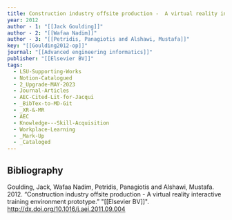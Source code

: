 ```yaml
---
title: Construction industry offsite production -  A virtual reality interactive training environment prototype
year: 2012
author - 1: "[[Jack Goulding]]"
author - 2: "[[Wafaa Nadim]]"
author - 3: "[[Petridis, Panagiotis and Alshawi, Mustafa]]"
key: "[[Goulding2012-op]]"
journal: "[[Advanced engineering informatics]]"
publisher: "[[Elsevier BV]]"
tags:
  - LSU-Supporting-Works
  - Notion-Catalogued
  - 2_Upgrade-MAY-2023
  - Journal-Articles
  - AEC-Cited-Lit-for-Jacqui
  - _BibTex-to-MD-Git
  - _XR-&-MR
  - AEC
  - Knowledge---Skill-Acquisition
  - Workplace-Learning
  - _Mark-Up
  - _Cataloged
---
```


## Bibliography
Goulding, Jack, Wafaa Nadim, Petridis, Panagiotis and Alshawi, Mustafa. 2012. “Construction industry offsite production -  A virtual reality interactive training environment prototype.” "[[Elsevier BV]]". http://dx.doi.org/10.1016/j.aei.2011.09.004